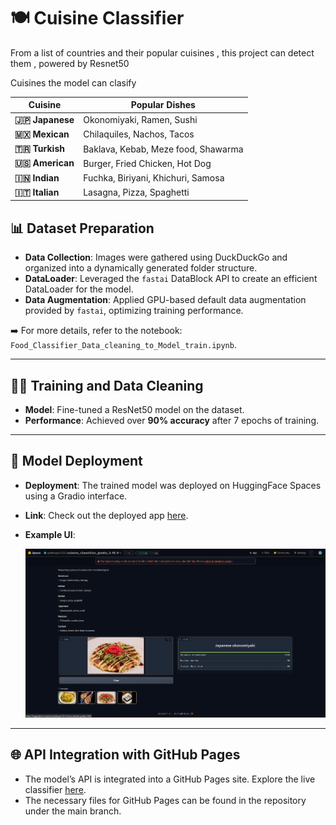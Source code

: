 
# 🍽 Cuisine Classifier

From a list of countries and their popular cuisines , this project can detect them , powered by Resnet50 

Cuisines the model can clasify 

| **Cuisine**  | **Popular Dishes**                            |
|--------------|-----------------------------------------------|
| **🇯🇵 Japanese** | Okonomiyaki, Ramen, Sushi                   |
| **🇲🇽 Mexican**  | Chilaquiles, Nachos, Tacos                  |
| **🇹🇷 Turkish**  | Baklava, Kebab, Meze food, Shawarma         |
| **🇺🇸 American** | Burger, Fried Chicken, Hot Dog              |
| **🇮🇳 Indian**   | Fuchka, Biriyani, Khichuri, Samosa          |
| **🇮🇹 Italian**  | Lasagna, Pizza, Spaghetti                   |


## 📊 Dataset Preparation

- **Data Collection**: Images were gathered using DuckDuckGo and organized into a dynamically generated folder structure. 
- **DataLoader**: Leveraged the `fastai` DataBlock API to create an efficient DataLoader for the model.
- **Data Augmentation**: Applied GPU-based default data augmentation provided by `fastai`, optimizing training performance.

➡️ For more details, refer to the notebook: `Food_Classifier_Data_cleaning_to_Model_train.ipynb`.

---

## 🏋️‍♂️ Training and Data Cleaning

- **Model**: Fine-tuned a ResNet50 model on the dataset.
- **Performance**: Achieved over **90% accuracy** after 7 epochs of training.

---

## 🚀 Model Deployment

- **Deployment**: The trained model was deployed on HuggingFace Spaces using a Gradio interface.
- **Link**: Check out the deployed app [here](https://huggingface.co/spaces/soothsayer1221/cuisine_classifier_gradio_3.50.0). 
- **Example UI**:

  ![Gradio App Interface](deployment/gradio.png)

---

## 🌐 API Integration with GitHub Pages

- The model’s API is integrated into a GitHub Pages site. Explore the live classifier [here](https://arian-rahman.github.io/cuisen_identifier/).
- The necessary files for GitHub Pages can be found in the repository under the main branch.


